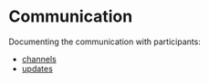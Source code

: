 # Communication

Documenting the communication with participants:

- [channels](communication/channels/README.md)
- [updates](updates/README)